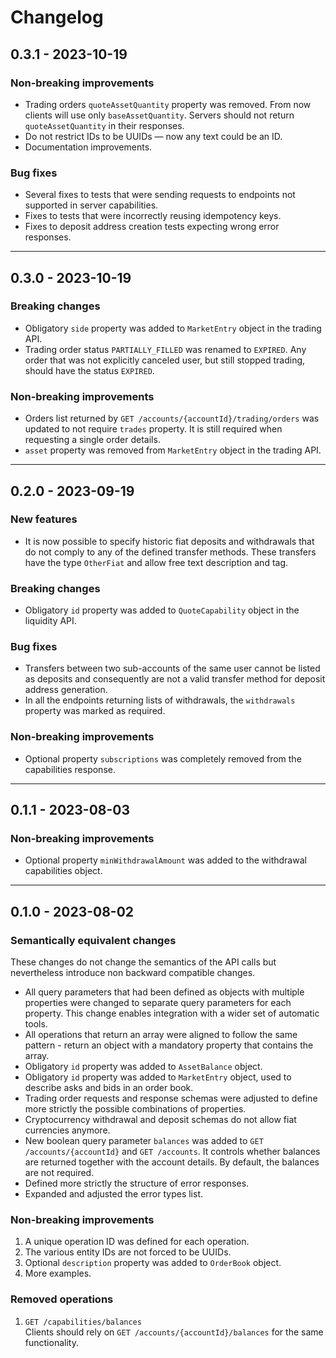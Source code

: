 # Changelog

## 0.3.1 - 2023-10-19

### Non-breaking improvements

- Trading orders `quoteAssetQuantity` property was removed. From now clients will
  use only `baseAssetQuantity`. Servers should not return `quoteAssetQuantity` in their
  responses.
- Do not restrict IDs to be UUIDs — now any text could be an ID.
- Documentation improvements.

### Bug fixes

- Several fixes to tests that were sending requests to endpoints not supported in 
  server capabilities.
- Fixes to tests that were incorrectly reusing idempotency keys.
- Fixes to deposit address creation tests expecting wrong error responses. 

-----
## 0.3.0 - 2023-10-19

### Breaking changes

- Obligatory `side` property was added to `MarketEntry` object in the trading API.
- Trading order status `PARTIALLY_FILLED` was renamed to `EXPIRED`. Any order that was 
  not explicitly canceled user, but still stopped trading, should have the status 
  `EXPIRED`.

### Non-breaking improvements

- Orders list returned by `GET /accounts/{accountId}/trading/orders` was updated to not 
  require `trades` property. It is still required when requesting a single order details.
- `asset` property was removed from `MarketEntry` object in the trading API.

-----
## 0.2.0 - 2023-09-19

### New features

- It is now possible to specify historic fiat deposits and withdrawals that do not comply
  to any of the defined transfer methods. These transfers have the type `OtherFiat` and
  allow free text description and tag.

### Breaking changes

- Obligatory `id` property was added to `QuoteCapability` object in the liquidity API.

### Bug fixes

- Transfers between two sub-accounts of the same user cannot be listed as deposits 
  and consequently are not a valid transfer method for deposit address generation.
- In all the endpoints returning lists of withdrawals, the `withdrawals` property was 
  marked as required.

### Non-breaking improvements

- Optional property `subscriptions` was completely removed from the capabilities response.

-----
## 0.1.1 - 2023-08-03

### Non-breaking improvements

- Optional property `minWithdrawalAmount` was added to the withdrawal
  capabilities object.

-----
## 0.1.0 - 2023-08-02

### Semantically equivalent changes

These changes do not change the semantics of the API calls but nevertheless
introduce non backward compatible changes.

- All query parameters that had been defined as objects with multiple
  properties were changed to separate query parameters for each property. This
  change enables integration with a wider set of automatic tools.
- All operations that return an array were aligned to follow the same
  pattern - return an object with a mandatory property that contains the
  array.
- Obligatory `id` property was added to `AssetBalance` object.
- Obligatory `id` property was added to `MarketEntry` object, used to describe
  asks and bids in an order book.
- Trading order requests and response schemas were adjusted to define more
  strictly the possible combinations of properties.
- Cryptocurrency withdrawal and deposit schemas do not allow fiat currencies
  anymore.
- New boolean query parameter `balances` was added to
  `GET /accounts/{accountId}` and `GET /accounts`. It controls whether
  balances are returned together with the account details. By default,
  the balances are not required.
- Defined more strictly the structure of error responses.
- Expanded and adjusted the error types list.

### Non-breaking improvements

1. A unique operation ID was defined for each operation.
2. The various entity IDs are not forced to be UUIDs. 
3. Optional `description` property was added to `OrderBook` object.
4. More examples.

### Removed operations

1. `GET /capabilities/balances`  
   Clients should rely on `GET /accounts/{accountId}/balances` for the same
   functionality.
